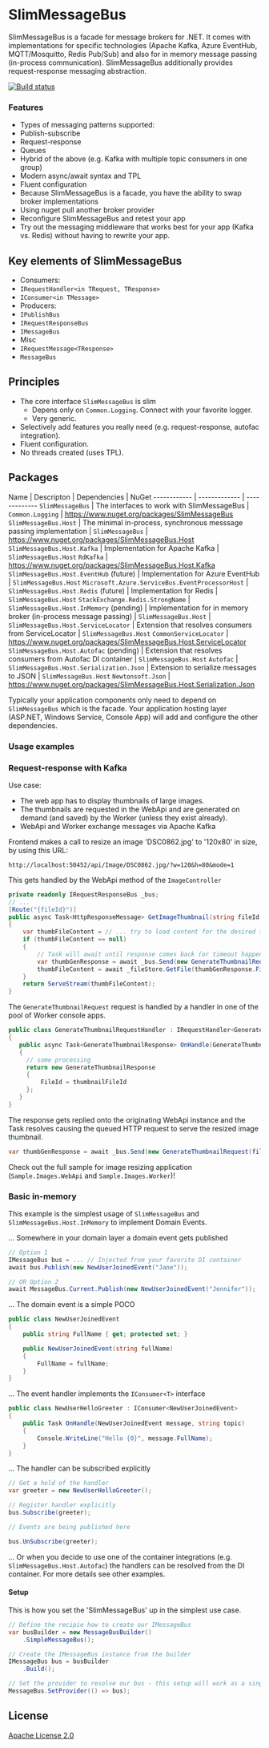# SlimMessageBus

SlimMessageBus is a facade for message brokers for .NET. It comes with implementations for specific technologies (Apache Kafka, Azure EventHub, MQTT/Mosquitto, Redis Pub/Sub) and also for in memory message passing (in-process communication). SlimMessageBus additionally provides request-response messaging abstraction.

[![Build status](https://ci.appveyor.com/api/projects/status/6ppr19du717spq3s/branch/develop?svg=true)](https://ci.appveyor.com/project/zarusz/slimmessagebus/branch/develop)

### Features

* Types of messaging patterns supported:
 * Publish-subscribe
 * Request-response
 * Queues
 * Hybrid of the above (e.g. Kafka with multiple topic consumers in one group)
* Modern async/await syntax and TPL
* Fluent configuration
* Because SlimMessageBus is a facade, you have the ability to swap broker implementations
 * Using nuget pull another broker provider
 * Reconfigure SlimMessageBus and retest your app
 * Try out the messaging middleware that works best for your app (Kafka vs. Redis) without having to rewrite your app.

## Key elements of SlimMessageBus
 * Consumers:
  * `IRequestHandler<in TRequest, TResponse>`
  * `IConsumer<in TMessage>`
 * Producers:
  * `IPublishBus`
  * `IRequestResponseBus`
  * `IMessageBus`
 * Misc
  * `IRequestMessage<TResponse>`
  * `MessageBus`

## Principles
 * The core interface `SlimMessageBus` is slim
   * Depens only on `Common.Logging`. Connect with your favorite logger.
   * Very generic.
 * Selectively add features you really need (e.g. request-response, autofac integration).
 * Fluent configuration.
 * No threads created (uses TPL).

## Packages

 Name | Descripton | Dependencies | NuGet
 ------------ | ------------- | -------------
 `SlimMessageBus` | The interfaces to work with SlimMessageBus | `Common.Logging` | https://www.nuget.org/packages/SlimMessageBus
 `SlimMessageBus.Host` | The minimal in-process, synchronous messsage passing implementation | `SlimMessageBus` | https://www.nuget.org/packages/SlimMessageBus.Host
 `SlimMessageBus.Host.Kafka` | Implementation for Apache Kafka  | `SlimMessageBus.Host` `RdKafka` | https://www.nuget.org/packages/SlimMessageBus.Host.Kafka
 `SlimMessageBus.Host.EventHub` (future) | Implementation for Azure EventHub | `SlimMessageBus.Host` `Microsoft.Azure.ServiceBus.EventProcessorHost` |
 `SlimMessageBus.Host.Redis` (future) | Implementation for Redis | `SlimMessageBus.Host` `StackExchange.Redis.StrongName` |
 `SlimMessageBus.Host.InMemory` (pending) | Implementation for in memory broker (in-process message passing) | `SlimMessageBus.Host` |
 `SlimMessageBus.Host.ServiceLocator` | Extension that resolves consumers from ServiceLocator | `SlimMessageBus.Host` `CommonServiceLocator` | https://www.nuget.org/packages/SlimMessageBus.Host.ServiceLocator
 `SlimMessageBus.Host.Autofac` (pending) | Extension that resolves consumers from Autofac DI container | `SlimMessageBus.Host` `Autofac` |
 `SlimMessageBus.Host.Serialization.Json` | Extension to serialize messages to JSON | `SlimMessageBus.Host` `Newtonsoft.Json` | https://www.nuget.org/packages/SlimMessageBus.Host.Serialization.Json

 Typically your application components only need to depend on `SlimMessageBus` which is the facade. Your application hosting layer (ASP.NET, Windows Service, Console App) will add and configure the other dependencies.

### Usage examples

### Request-response with Kafka

Use case:
* The web app has to display thumbnails of large images.
* The thumbnails are requested in the WebApi and are generated on demand (and saved) by the Worker (unless they exist already).
* WebApi and Worker exchange messages via Apache Kafka

Frontend makes a call to resize an image 'DSC0862.jpg' to '120x80' in size, by using this URL:
```
http://localhost:50452/api/Image/DSC0862.jpg/?w=120&h=80&mode=1
```

This gets handled by the WebApi method of the `ImageController`
```cs
private readonly IRequestResponseBus _bus;
// ...
[Route("{fileId}")]
public async Task<HttpResponseMessage> GetImageThumbnail(string fileId, ThumbnailMode mode, int w, int h)
{
    var thumbFileContent = // ... try to load content for the desired thumbnail w/h/mode/fileId
    if (thumbFileContent == null)
    {
        // Task will await until response comes back (or timeout happens). The HTTP request will be queued and IIS processing thread released.
        var thumbGenResponse = await _bus.Send(new GenerateThumbnailRequest(fileId, mode, w, h));
        thumbFileContent = await _fileStore.GetFile(thumbGenResponse.FileId);
    }
    return ServeStream(thumbFileContent);
}
```

The `GenerateThumbnailRequest` request is handled by a handler in one of the pool of Worker console apps.
```cs
public class GenerateThumbnailRequestHandler : IRequestHandler<GenerateThumbnailRequest, GenerateThumbnailResponse>
{
   public async Task<GenerateThumbnailResponse> OnHandle(GenerateThumbnailRequest request, string topic)
   {
     // some processing
     return new GenerateThumbnailResponse
     {
         FileId = thumbnailFileId
     };
   }
}
```

The response gets replied onto the originating WebApi instance and the Task<GenerateThumbnailResponse> resolves causing the queued HTTP request to serve the resized image thumbnail.
```cs
var thumbGenResponse = await _bus.Send(new GenerateThumbnailRequest(fileId, mode, w, h));
```

Check out the full sample for image resizing application (`Sample.Images.WebApi` and `Sample.Images.Worker`)!

### Basic in-memory

This example is the simplest usage of `SlimMessageBus` and `SlimMessageBus.Host.InMemory` to implement Domain Events.

... Somewhere in your domain layer a domain event gets published

```cs
// Option 1
IMessageBus bus = ... // Injected from your favorite DI container
await bus.Publish(new NewUserJoinedEvent("Jane"));

// OR Option 2
await MessageBus.Current.Publish(new NewUserJoinedEvent("Jennifer"));
```

... The domain event is a simple POCO

```cs
public class NewUserJoinedEvent
{
	public string FullName { get; protected set; }

	public NewUserJoinedEvent(string fullName)
	{
		FullName = fullName;
	}
}
```

... The event handler implements the `IConsumer<T>` interface

```cs
public class NewUserHelloGreeter : IConsumer<NewUserJoinedEvent>
{
    public Task OnHandle(NewUserJoinedEvent message, string topic)
    {
        Console.WriteLine("Hello {0}", message.FullName);
    }
}
```

... The handler can be subscribed explicitly

```cs
// Get a hold of the handler
var greeter = new NewUserHelloGreeter();

// Register handler explicitly
bus.Subscribe(greeter);

// Events are being published here

bus.UnSubscribe(greeter);
```

... Or when you decide to use one of the container integrations  (e.g. `SlimMessageBus.Host.Autofac`) the handlers can be resolved from the DI container. For more details see other examples.

#### Setup

This is how you set the 'SlimMessageBus' up in the simplest use case.

```cs
// Define the recipie how to create our IMessageBus
var busBuilder = new MessageBusBuilder()
    .SimpleMessageBus();

// Create the IMessageBus instance from the builder
IMessageBus bus = busBuilder
    .Build();

// Set the provider to resolve our bus - this setup will work as a singleton.
MessageBus.SetProvider(() => bus);
```

## License

[Apache License 2.0](http://www.apache.org/licenses/LICENSE-2.0)
